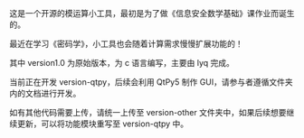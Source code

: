 这是一个开源的模运算小工具，最初是为了做《信息安全数学基础》课作业而诞生的。

最近在学习《密码学》，小工具也会随着计算需求慢慢扩展功能的！

其中 version1.0 为原始版本，为 c 语言编写，主要由 lyq 完成。

当前正在开发 version-qtpy，后续会利用 QtPy5 制作 GUI，请参与者遵循文件夹内的文档进行开发。

如有其他代码需要上传，请统一上传至 version-other 文件夹中，如果后续想要继续更新，可以将功能模块重写至 version-qtpy 中。
